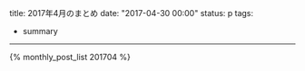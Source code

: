 title: 2017年4月のまとめ
date: "2017-04-30 00:00"
status: p
tags:
- summary
---

{% monthly_post_list 201704 %}
